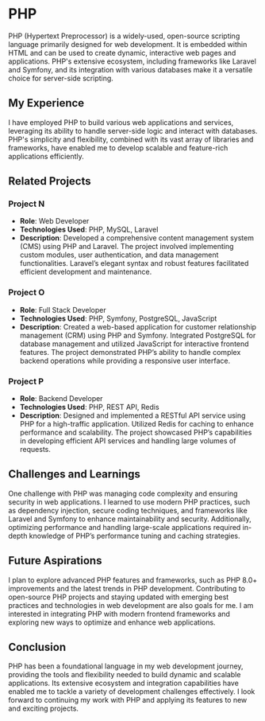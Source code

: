 # PHP

PHP (Hypertext Preprocessor) is a widely-used, open-source scripting language primarily designed for web development. It is embedded within HTML and can be used to create dynamic, interactive web pages and applications. PHP's extensive ecosystem, including frameworks like Laravel and Symfony, and its integration with various databases make it a versatile choice for server-side scripting.

## My Experience

I have employed PHP to build various web applications and services, leveraging its ability to handle server-side logic and interact with databases. PHP's simplicity and flexibility, combined with its vast array of libraries and frameworks, have enabled me to develop scalable and feature-rich applications efficiently.

## Related Projects

### Project N
- **Role**: Web Developer
- **Technologies Used**: PHP, MySQL, Laravel
- **Description**: Developed a comprehensive content management system (CMS) using PHP and Laravel. The project involved implementing custom modules, user authentication, and data management functionalities. Laravel’s elegant syntax and robust features facilitated efficient development and maintenance.

### Project O
- **Role**: Full Stack Developer
- **Technologies Used**: PHP, Symfony, PostgreSQL, JavaScript
- **Description**: Created a web-based application for customer relationship management (CRM) using PHP and Symfony. Integrated PostgreSQL for database management and utilized JavaScript for interactive frontend features. The project demonstrated PHP’s ability to handle complex backend operations while providing a responsive user interface.

### Project P
- **Role**: Backend Developer
- **Technologies Used**: PHP, REST API, Redis
- **Description**: Designed and implemented a RESTful API service using PHP for a high-traffic application. Utilized Redis for caching to enhance performance and scalability. The project showcased PHP’s capabilities in developing efficient API services and handling large volumes of requests.

## Challenges and Learnings

One challenge with PHP was managing code complexity and ensuring security in web applications. I learned to use modern PHP practices, such as dependency injection, secure coding techniques, and frameworks like Laravel and Symfony to enhance maintainability and security. Additionally, optimizing performance and handling large-scale applications required in-depth knowledge of PHP’s performance tuning and caching strategies.

## Future Aspirations

I plan to explore advanced PHP features and frameworks, such as PHP 8.0+ improvements and the latest trends in PHP development. Contributing to open-source PHP projects and staying updated with emerging best practices and technologies in web development are also goals for me. I am interested in integrating PHP with modern frontend frameworks and exploring new ways to optimize and enhance web applications.

## Conclusion

PHP has been a foundational language in my web development journey, providing the tools and flexibility needed to build dynamic and scalable applications. Its extensive ecosystem and integration capabilities have enabled me to tackle a variety of development challenges effectively. I look forward to continuing my work with PHP and applying its features to new and exciting projects.
